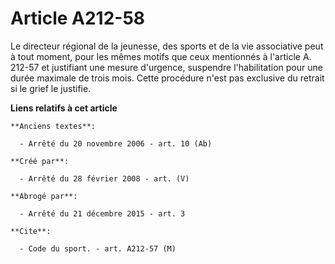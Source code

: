 # Article A212-58

Le directeur régional de la jeunesse, des sports et de la vie associative peut à tout moment, pour les mêmes motifs que ceux
mentionnés à l'article A. 212-57 et justifiant une mesure d'urgence, suspendre l'habilitation pour une durée maximale de
trois mois. Cette procédure n'est pas exclusive du retrait si le grief le justifie.

**Liens relatifs à cet article**

	**Anciens textes**:

	  - Arrêté du 20 novembre 2006 - art. 10 (Ab)

	**Créé par**:

	  - Arrêté du 28 février 2008 - art. (V)

	**Abrogé par**:

	  - Arrêté du 21 décembre 2015 - art. 3

	**Cite**:

	  - Code du sport. - art. A212-57 (M)

